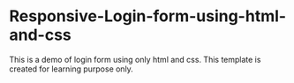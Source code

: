 # Responsive-Login-form-using-html-and-css
This is a demo of login form using only html and css.
This template is created for learning purpose only.
